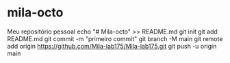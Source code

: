 # mila-octo
Meu repositório pessoal
echo "# Mila-octo" >> README.md 
git init 
git add README.md 
git commit -m "primeiro commit" 
git branch -M main 
git remote add origin https://github.com/Mila-lab175/Mila-lab175.git
 git push -u origin main
